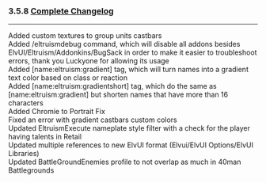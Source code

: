 ### 3.5.8 [Complete Changelog](https://github.com/eltreum0/eltruism/blob/main/Changelog.md)
___
Added custom textures to group units castbars\
Added /eltruismdebug command, which will disable all addons besides ElvUI/Eltruism/Addonkins/BugSack in order to make it easier to troubleshoot errors, thank you Luckyone for allowing its usage\
Added [name:eltruism:gradient] tag, which will turn names into a gradient text color based on class or reaction\
Added [name:eltruism:gradientshort] tag, which do the same as [name:eltruism:gradient] but shorten names that have more than 16 characters\
Added Chromie to Portrait Fix\
Fixed an error with gradient castbars custom colors\
Updated EltruismExecute nameplate style filter with a check for the player having talents in Retail\
Updated multiple references to new ElvUI format (Elvui/ElvUI Options/ElvUI Libraries)\
Updated BattleGroundEnemies profile to not overlap as much in 40man Battlegrounds

